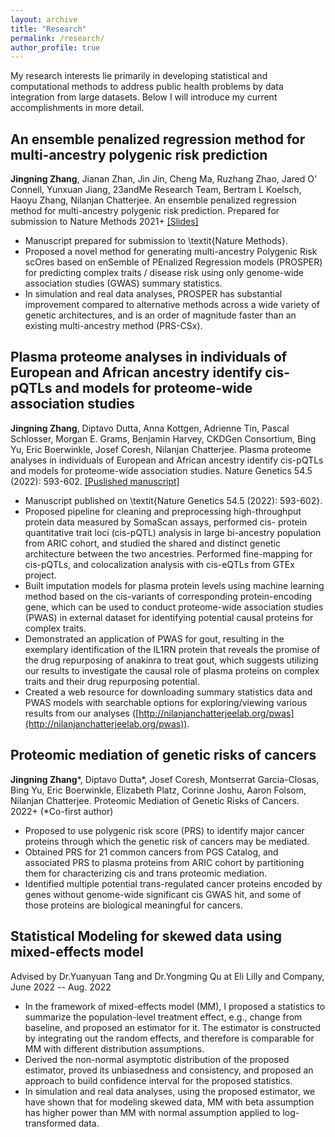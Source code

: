 ```yaml
---
layout: archive
title: "Research"
permalink: /research/
author_profile: true
--- 
```


My research interests lie primarily in developing statistical and computational methods to address public health problems by data integration from large datasets. Below I will introduce my current accomplishments in more detail.


An ensemble penalized regression method for multi-ancestry polygenic risk prediction
------
**Jingning Zhang**, Jianan Zhan, Jin Jin, Cheng Ma, Ruzhang Zhao, Jared O' Connell, Yunxuan Jiang, 23andMe Research Team, Bertram L Koelsch, Haoyu Zhang, Nilanjan Chatterjee. An ensemble penalized regression method for multi-ancestry polygenic risk prediction. Prepared for submission to Nature Methods 2021+ [\[Slides\]](https://github.com/Jingning-Zhang/PROSPER/blob/main/PROSPER.pdf)

- Manuscript prepared for submission to \textit{Nature Methods}.
- Proposed a novel method for generating multi-ancestry Polygenic Risk scOres based on enSemble of PEnalized Regression models (PROSPER) for predicting complex traits / disease risk using only genome-wide association studies (GWAS) summary statistics.
- In simulation and real data analyses, PROSPER has substantial improvement compared to alternative methods across a wide variety of genetic architectures, and is an order of magnitude faster than an existing multi-ancestry method (PRS-CSx).
  
  
Plasma proteome analyses in individuals of European and African ancestry identify cis-pQTLs and models for proteome-wide association studies
------
**Jingning Zhang**, Diptavo Dutta, Anna Kottgen, Adrienne Tin, Pascal Schlosser, Morgan E. Grams, Benjamin Harvey, CKDGen Consortium, Bing Yu, Eric Boerwinkle, Josef Coresh, Nilanjan Chatterjee. Plasma proteome analyses in individuals of European and African ancestry identify cis-pQTLs and models for proteome-wide association studies. Nature Genetics 54.5 (2022): 593-602. [\[Puslished manuscript\]](https://www.nature.com/articles/s41588-022-01051-w)

- Manuscript published on \textit{Nature Genetics 54.5 (2022): 593-602}.
- Proposed pipeline for cleaning and preprocessing high-throughput protein data measured by SomaScan assays, performed cis- protein quantitative trait loci (cis-pQTL) analysis in large bi-ancestry population from ARIC cohort, and studied the shared and distinct genetic architecture between the two ancestries. Performed fine-mapping for cis-pQTLs, and colocalization analysis with cis-eQTLs from GTEx project.
- Built imputation models for plasma protein levels using machine learning method based on the cis-variants of corresponding protein-encoding gene, which can be used to conduct proteome-wide association studies (PWAS) in external dataset for identifying potential causal proteins for complex traits.
- Demonstrated an application of PWAS for gout, resulting in the exemplary identification of the IL1RN protein that reveals the promise of the drug repurposing of anakinra to treat gout, which suggests utilizing our results to investigate the causal role of plasma proteins on complex traits and their drug repurposing potential.
- Created a web resource for downloading summary statistics data and PWAS models with searchable options for exploring/viewing various results from our analyses ([http://nilanjanchatterjeelab.org/pwas](http://nilanjanchatterjeelab.org/pwas)).

Proteomic mediation of genetic risks of cancers
------
**Jingning Zhang**\*, Diptavo Dutta\*, Josef Coresh, Montserrat Garcia-Closas, Bing Yu, Eric Boerwinkle, Elizabeth Platz, Corinne Joshu, Aaron Folsom, Nilanjan Chatterjee. Proteomic Mediation of Genetic Risks of Cancers. 2022+ (\*Co-first author)

- Proposed to use polygenic risk score (PRS) to identify major cancer proteins through which the genetic risk of cancers may be mediated.
- Obtained PRS for 21 common cancers from PGS Catalog, and associated PRS to plasma proteins from ARIC cohort by partitioning them for characterizing cis and trans proteomic mediation.
- Identified multiple potential trans-regulated cancer proteins encoded by genes without genome-wide significant cis GWAS hit, and some of those proteins are biological meaningful for cancers.
  

Statistical Modeling for skewed data using mixed-effects model
------
Advised by Dr.Yuanyuan Tang and Dr.Yongming Qu at Eli Lilly and Company, June 2022 -- Aug. 2022

- In the framework of mixed-effects model (MM), I proposed a statistics to summarize the population-level treatment effect, e.g., change from baseline, and proposed an estimator for it. The estimator is constructed by integrating out the random effects, and therefore is comparable for MM with different distribution assumptions.
- Derived the non-normal asymptotic distribution of the proposed estimator, proved its unbiasedness and consistency, and proposed an approach to build confidence interval for the proposed statistics.
- In simulation and real data analyses, using the proposed estimator, we have shown that for modeling skewed data, MM with beta assumption has higher power than MM with normal assumption applied to log-transformed data.

